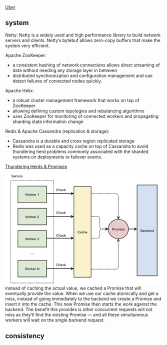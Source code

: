 
[Uber](https://www.uber.com/blog/real-time-push-platform/)


## system


Netty: Netty is a widely used and high performance library to build network servers and clients. Netty’s bytebuf allows zero-copy buffers that make the system very efficient.

Apache ZooKeeper:
- a consistent hashing of network connections allows direct streaming of data without needing any storage layer in between
- distributed synchronization and configuration management and can detect failures of connected nodes quickly.

Apache Helix:
-  a robust cluster management framework that works on top of ZooKeeper
- allowing defining custom topologies and rebalancing algorithms
- uses ZooKeeper for monitoring of connected workers and propagating sharding state information change

Redis & Apache Cassandra (replication & storage):
- Cassandra is a durable and cross region replicated storage
- Redis was used as a capacity cache on top of Cassandra to avoid thundering herd problems commonly associated with the sharded systems on deployments or failover events.

[Thundering Herds & Promises](https://instagram-engineering.com/thundering-herds-promises-82191c8af57d)

![](./pics/thunder-herd.png)
 instead of caching the actual value, we cached a Promise that will eventually provide the value. When we use our cache atomically and get a miss, instead of going immediately to the backend we create a Promise and insert it into the cache. This new Promise then starts the work against the backend. The benefit this provides is other concurrent requests will not miss as they’ll find the existing Promise — and all these simultaneous workers will wait on the single backend request.


##  consistency
